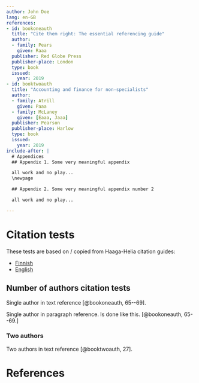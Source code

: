 ```yaml
---
author: John Doe
lang: en-GB
references:
- id: bookoneauth
  title: "Cite them right: The essential referencing guide"
  author:
  - family: Pears
    given: Raaa
  publisher: Red Globe Press
  publisher-place: London
  type: book
  issued:
    year: 2019
- id: booktwoauth
  title: "Accounting and finance for non-specialists"
  author:
  - family: Atrill
    given: Paaa
  - family: McLaney
    given: [Eaaa, Jaaa]
  publisher: Pearson
  publisher-place: Harlow
  type: book
  issued:
    year: 2019
include-after: |
  # Appendices
  ## Appendix 1. Some very meaningful appendix

  all work and no play...
  \newpage

  ## Appendix 2. Some very meaningful appendix number 2

  all work and no play...

---
```


# Citation tests

These tests are based on / copied from Haaga-Helia citation guides:

* [Finnish](https://libguides.haaga-helia.fi/lahdeviittaamisen-tueksi/tekstiviitteet-ja-lahdeluettelo)
* [English](https://libguides.haaga-helia.fi/referencing/citations-and-list-of-references)

## Number of authors citation tests

Single author in text reference [@bookoneauth, 65­--­69].

Single author in paragraph reference. Is done like this. [@bookoneauth, 65­--­69.]

### Two authors

Two authors in text reference [@booktwoauth, 27].

# References

